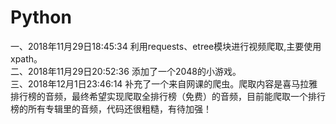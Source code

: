 # Python
一、2018年11月29日18:45:34 利用requests、etree模块进行视频爬取,主要使用xpath。  
二、2018年11月29日20:52:36 添加了一个2048的小游戏。  
三、2018年12月1日23:46:14 补充了一个来自网课的爬虫。爬取内容是喜马拉雅排行榜的音频，最终希望实现爬取全排行榜（免费）的音频，目前能爬取一个排行榜的所有专辑里的音频，代码还很粗糙，有待加强！
